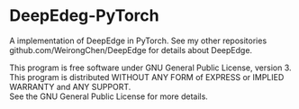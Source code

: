 # DeepEdeg-PyTorch
A implementation of DeepEdge in PyTorch.
See my other repositories github.com/WeirongChen/DeepEdge for details about DeepEdge.


This program is free software under GNU General Public License, version 3.  
This program is distributed WITHOUT ANY FORM of EXPRESS or IMPLIED WARRANTY and ANY SUPPORT.    
See the GNU General Public License for more details.  
